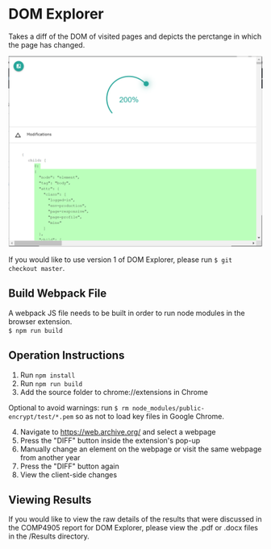 # DOM Explorer
Takes a diff of the DOM of visited pages and depicts the perctange in which the page has changed.

![DOM Explorer (version 2)](./images/domexplorerpreview.PNG)

If you would like to use version 1 of DOM Explorer, please run `$ git checkout master`.

## Build Webpack File
A webpack JS file needs to be built in order to run node modules in the browser extension. <br>
`$ npm run build`

## Operation Instructions
1. Run `npm install`
2. Run `npm run build`
3. Add the source folder to chrome://extensions in Chrome

Optional to avoid warnings: run `$ rm node_modules/public-encrypt/test/*.pem` so as not to load key files in Google Chrome.

4. Navigate to https://web.archive.org/ and select a webpage
5. Press the "DIFF" button inside the extension's pop-up
6. Manually change an element on the webpage or visit the same webpage from another year
7. Press the "DIFF" button again
8. View the client-side changes

## Viewing Results
If you would like to view the raw details of the results that were discussed in the COMP4905 report for DOM Explorer, please view the .pdf or .docx files in the /Results directory.
